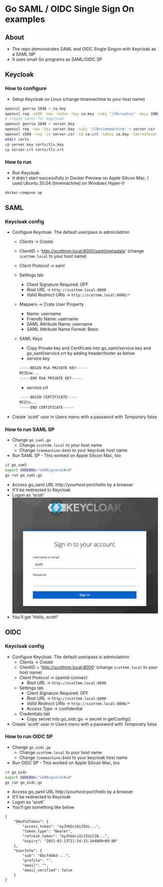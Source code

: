 # Go SAML / OIDC Single Sign On examples

## About

* The repo demonstrates SAML and OIDC Single Singon with Keycloak as a SAML IdP
* It uses small Go programs as SAML/OIDC SP

## Keycloak

### How to configure

* Setup Keycloak on Linux (change timemachine to your host name)

```bash
openssl genrsa 2048 > ca.key
openssl req -x509 -new -nodes -key ca.key -subj "/CN=rootca" -days 10000 -out ca.crt
# create certs for keycloak
openssl genrsa 2048 > server.key
openssl req -new -key server.key -subj "/CN=timemachine" > server.csr
openssl x509 -req -in server.csr -CA ca.crt -CAkey ca.key -CAcreateserial -days 10000 -out server.crt
mkdir certs
cp server.key certs/tls.key
cp server.crt certs/tls.crt
```

### How to run

* Run Keycloak
* It didn't start successfully in Docker Preview on Apple Silicon Mac. I used Ubuntu 20.04 (timemachine) on Windows Hyper-V

```bash
docker-compose up
```

## SAML

### Keycloak config

* Configure Keycloak. The default user/pass is admin/admin
  * _Clients_ -> _Create_
  * ClientID = 'http://scottmm.local:8000/saml/metadata' (change `scottmm.local` to your host name)
  * _Client Protocol_ -> saml
  * Settings tab
    * Client Signature Required: OFF
    * _Root URL_ -> `http://scottmm.local:8000`
    * _Valid Redirect URIs_ -> `http://scottmm.local:8000/*`
  * Mappers -> Crate User Property
    * Name: username
	* Friendly Name: username
	* SAML Attribute Name: username
	* SAML Attribute Name Format: Basic
  * SAML Keys
    * Copy Private key and Certificate into go_saml/service.key and go_saml/service.crt by adding header/footer as below
    * service.key

    ```sh
    -----BEGIN RSA PRIVATE KEY-----
    MIIEow...
    -----END RSA PRIVATE KEY-----
    ```

    * service.crt

    ```sh
    -----BEGIN CERTIFICATE-----
    MIICn...
    -----END CERTIFICATE-----
    ```

* Create 'scott' user in Users menu with a password with _Temporary_ false

### How to run SAML SP

* Change `go_saml.go`
  * Change `scottmm.local` to your host name
  * Change `timemachine:8443` to your keycloak host name
* Run SAML SP - This worked on Apple Silicon Mac, too

```bash
cd go_saml
export GODEBUG="x509ignoreCN=0"
go run go_saml.go
```

* Access go_saml URL http://$yourhost:$port/hello by a browser
* It'll be redirected to Keycloak
* Logon as 'scott'
![Keycloak](docs/keycloak.png)
* You'll get 'Hello, scott!'

## OIDC

### Keycloak config

* Configure Keycloak. The default user/pass is admin/admin
  * _Clients_ -> _Create_
  * ClientID = 'http://scottmm.local:8000' (change `scottmm.local` to your host name)
  * _Client Protocol_ -> openid-connect
	* _Root URL_ -> `http://scottmm.local:8000`
  * Settings tab
    * Client Signature Required: OFF
    * _Root URL_ -> `http://scottmm.local:8000`
    * _Valid Redirect URIs_ -> `http://scottmm.local:8000/*`
    * _Access Type_ -> confidential
  * Credentials tab
    * Copy secret into go_oidc.go -> secret in getConfig()
* Create 'scott' user in Users menu with a password with _Temporary_ false

### How to run OIDC SP

* Change `go_oidc.go`
  * Change `scottmm.local` to your host name
  * Change `timemachine:8443` to your keycloak host name
* Run OIDC SP - This worked on Apple Silicon Mac, too

```bash
cd go_oidc
export GODEBUG="x509ignoreCN=0"
go run go_oidc.go
```

* Access go_saml URL http://$yourhost:$port/hello by a browser
* It'll be redirected to Keycloak
* Logon as 'scott'
* You'll get something like below

```text
{
    "OAuth2Token": {
        "access_token": "eyJhbGciOiJSUz...",
        "token_type": "Bearer",
        "refresh_token": "eyJhbGciOiJIUzI1N...",
        "expiry": "2021-02-13T11:54:15.344809+09:00"
    },
    "UserInfo": {
        "sub": "6bcf488d-...",
        "profile": "",
        "email": "",
        "email_verified": false
    }
}
```